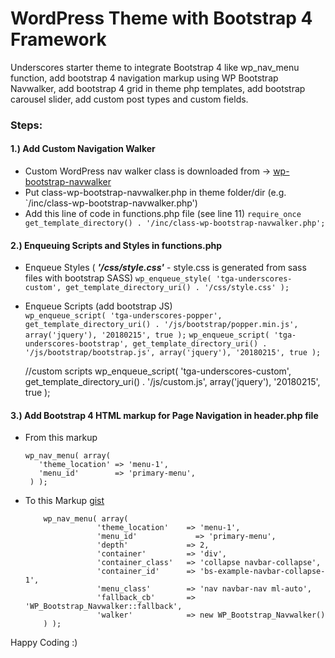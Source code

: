 # WordPress Theme with Bootstrap 4 Framework
Underscores starter theme to integrate Bootstrap 4 like wp_nav_menu function, add bootstrap 4 navigation markup using WP Bootstrap Navwalker, add bootstrap 4 grid in theme php templates, add bootstrap carousel slider, add custom post types and custom fields.

### Steps:

#### 1.) Add Custom Navigation Walker 
  - Custom WordPress nav walker class is downloaded from -> [wp-bootstrap-navwalker](https://github.com/wp-bootstrap/wp-bootstrap-navwalker)
  - Put class-wp-bootstrap-navwalker.php in theme folder/dir (e.g. `/inc/class-wp-bootstrap-navwalker.php')
  - Add this line of code in functions.php file (see line 11)
    `require_once get_template_directory() . '/inc/class-wp-bootstrap-navwalker.php';`

#### 2.) Enqueuing Scripts and Styles in functions.php
  - Enqueue Styles ( **_'/css/style.css'_** - style.css is generated from sass files with bootstrap SASS)
      `wp_enqueue_style( 'tga-underscores-custom', get_template_directory_uri() . '/css/style.css' );`
  - Enqueue Scripts (add bootstrap JS)	
	    `wp_enqueue_script( 'tga-underscores-popper', get_template_directory_uri() . '/js/bootstrap/popper.min.js', array('jquery'), '20180215', true );` 
	    `wp_enqueue_script( 'tga-underscores-bootstrap', get_template_directory_uri() . '/js/bootstrap/bootstrap.js', array('jquery'), '20180215', true );` 

	//custom scripts
	wp_enqueue_script( 'tga-underscores-custom', get_template_directory_uri() . '/js/custom.js', array('jquery'), '20180215', true );
  

#### 3.) Add Bootstrap 4 HTML markup for Page Navigation in header.php file

  - From this markup   
       ```
       wp_nav_menu( array(
          'theme_location' => 'menu-1',
          'menu_id'        => 'primary-menu',
        ) );
       ```

  - To this Markup  [gist](https://gist.github.com/jun20/dc8fcb5ecbace58da43f8a1bd0f36b69)
      ```
          wp_nav_menu( array(
                      'theme_location'    => 'menu-1',
                      'menu_id'      	    => 'primary-menu',
                      'depth'             => 2,
                      'container'         => 'div',
                      'container_class'   => 'collapse navbar-collapse',
                      'container_id'      => 'bs-example-navbar-collapse-1',
                      'menu_class'        => 'nav navbar-nav ml-auto',
                      'fallback_cb'       => 'WP_Bootstrap_Navwalker::fallback',
                      'walker'            => new WP_Bootstrap_Navwalker()
          ) );
       ```   


Happy Coding :)
